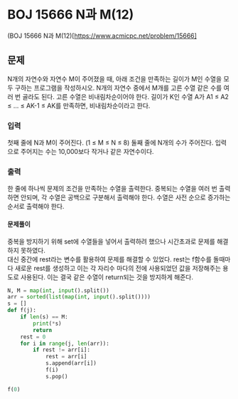 # BOJ 15666 N과 M(12)  
(BOJ 15666 N과 M(12)[https://www.acmicpc.net/problem/15666]

## 문제
N개의 자연수와 자연수 M이 주어졌을 때, 아래 조건을 만족하는 길이가 M인 수열을 모두 구하는 프로그램을 작성하시오.
N개의 자연수 중에서 M개를 고른 수열
같은 수를 여러 번 골라도 된다.
고른 수열은 비내림차순이어야 한다.
길이가 K인 수열 A가 A1 ≤ A2 ≤ ... ≤ AK-1 ≤ AK를 만족하면, 비내림차순이라고 한다.

### 입력
첫째 줄에 N과 M이 주어진다. (1 ≤ M ≤ N ≤ 8)
둘째 줄에 N개의 수가 주어진다. 입력으로 주어지는 수는 10,000보다 작거나 같은 자연수이다.

### 출력
한 줄에 하나씩 문제의 조건을 만족하는 수열을 출력한다. 중복되는 수열을 여러 번 출력하면 안되며, 각 수열은 공백으로 구분해서 출력해야 한다.
수열은 사전 순으로 증가하는 순서로 출력해야 한다.

#### 문제풀이
중복을 방지하기 위해 set에 수열들을 넣어서 출력하려 했으나 시간초과로 문제를 해결하지 못하였다.  
대신 중간에 rest라는 변수를 활용하여 문제를 해결할 수 있었다. 
rest는 f함수를 돌때마다 새로운 rest를 생성하고 이는 각 자리수 마다의 전에 사용되었던 값을 저장해주는 용도로 사용된다. 
이는 결국 같은 수열이 return되는 것을 방지하게 해준다.  

```python
N, M = map(int, input().split())
arr = sorted(list(map(int, input().split())))
s = []
def f(j):
    if len(s) == M:
        print(*s)
        return
    rest = 0
    for i in range(j, len(arr)):
        if rest != arr[i]:
            rest = arr[i]
            s.append(arr[i])
            f(i)
            s.pop()

f(0)

```